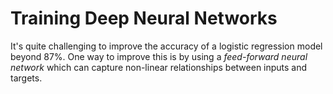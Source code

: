 # Training Deep Neural Networks

It's quite challenging to improve the accuracy of a logistic regression model beyond 87%. One way to improve this is by using a *feed-forward neural network* which can capture non-linear relationships between inputs and targets.
